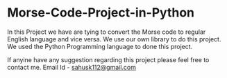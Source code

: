 # Morse-Code-Project-in-Python
In this Project we have are tying to convert the Morse code to regular English language and  vice versa. We use our own library to do this project. We used the Python Programming language to done this project. 

If anyine have any suggestion regarding this project please feel free to contact me.
Email Id - sahusk112@gmail.com
